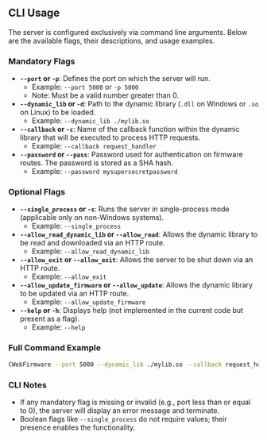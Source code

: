 
## CLI Usage
The server is configured exclusively via command line arguments. Below are the available flags, their descriptions, and usage examples.

### Mandatory Flags
- **`--port` or `-p`**: Defines the port on which the server will run.
  - Example: `--port 5000` or `-p 5000`
  - Note: Must be a valid number greater than 0.
- **`--dynamic_lib` or `-d`**: Path to the dynamic library (`.dll` on Windows or `.so` on Linux) to be loaded.
  - Example: `--dynamic_lib ./mylib.so`
- **`--callback` or `-c`**: Name of the callback function within the dynamic library that will be executed to process HTTP requests.
  - Example: `--callback request_handler`
- **`--password` or `--pass`**: Password used for authentication on firmware routes. The password is stored as a SHA hash.
  - Example: `--password mysupersecretpassword`

### Optional Flags
- **`--single_process` or `-s`**: Runs the server in single-process mode (applicable only on non-Windows systems).
  - Example: `--single_process`
- **`--allow_read_dynamic_lib` or `--allow_read`**: Allows the dynamic library to be read and downloaded via an HTTP route.
  - Example: `--allow_read_dynamic_lib`
- **`--allow_exit` or `--allow_exit`**: Allows the server to be shut down via an HTTP route.
  - Example: `--allow_exit`
- **`--allow_update_firmware` or `--allow_update`**: Allows the dynamic library to be updated via an HTTP route.
  - Example: `--allow_update_firmware`
- **`--help` or `-h`**: Displays help (not implemented in the current code but present as a flag).
  - Example: `--help`

### Full Command Example
```bash
CWebFirmware --port 5000 --dynamic_lib ./mylib.so --callback request_handler --password mysupersecretpassword --allow_read_dynamic_lib --allow_exit --allow_update_firmware
```



### CLI Notes
- If any mandatory flag is missing or invalid (e.g., port less than or equal to 0), the server will display an error message and terminate.
- Boolean flags like `--single_process` do not require values; their presence enables the functionality.
